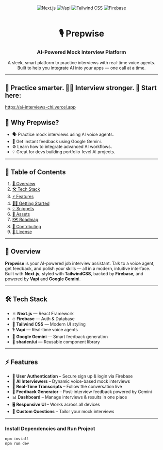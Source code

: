 <div align="center">

<br/>

<div>
  <img src="https://img.shields.io/badge/Next.js-000000?style=for-the-badge&logo=nextdotjs&logoColor=white" alt="Next.js" />
  <img src="https://img.shields.io/badge/Vapi-5dfeca?style=for-the-badge&logo=voicemod&logoColor=black" alt="Vapi" />
  <img src="https://img.shields.io/badge/TailwindCSS-06B6D4?style=for-the-badge&logo=tailwindcss&logoColor=white" alt="Tailwind CSS" />
  <img src="https://img.shields.io/badge/Firebase-FFCA28?style=for-the-badge&logo=firebase&logoColor=black" alt="Firebase" />
</div>

<br/>

# 🎙️ Prepwise  
### AI-Powered Mock Interview Platform

A sleek, smart platform to practice interviews with real-time voice agents. Built to help you integrate AI into your apps — one call at a time.


</div>

---

## 🎯 Practice smarter. 🧑‍💻 Interview stronger. 🌟 Start here:
https://ai-interviews-chi.vercel.app


## 🧠 Why Prepwise?

- 🗣️ Practice mock interviews using AI voice agents.
- 🧾 Get instant feedback using Google Gemini.
- ⚙️ Learn how to integrate advanced AI workflows.
- 💡 Great for devs building portfolio-level AI projects.

---

## 🧭 Table of Contents

1. [🚀 Overview](#-overview)  
2. [🛠️ Tech Stack](#-tech-stack)  
3. [⚡ Features](#-features)  
4. [🧑‍💻 Getting Started](#-getting-started)  
5. [💡 Snippets](#-snippets-code-to-copy)  
6. [📁 Assets](#-assets)  
7. [🗺️ Roadmap](#-roadmap)  
8. [📢 Contributing](#-contributing)  
9. [📝 License](#-license)

---

## 🚀 Overview

**Prepwise** is your AI-powered job interview assistant. Talk to a voice agent, get feedback, and polish your skills — all in a modern, intuitive interface.  
Built with **Next.js**, styled with **TailwindCSS**, backed by **Firebase**, and powered by **Vapi** and **Google Gemini**.

---

## 🛠️ Tech Stack

- ⚛️ **Next.js** — React Framework  
- 🔥 **Firebase** — Auth & Database  
- 🎨 **Tailwind CSS** — Modern UI styling  
- 🎙️ **Vapi** — Real-time voice agents  
- 🧠 **Google Gemini** — Smart feedback generation  
- 🧩 **shadcn/ui** — Reusable component library  

---

## ⚡ Features

- 🔐 **User Authentication** – Secure sign up & login via Firebase  
- 🧠 **AI Interviewers** – Dynamic voice-based mock interviews  
- 📝 **Real-Time Transcripts** – Follow the conversation live  
- 🧾 **Feedback Generator** – Post-interview feedback powered by Gemini  
- 📊 **Dashboard** – Manage interviews & results in one place  
- 🖥️ **Responsive UI** – Works across all devices  
- 💬 **Custom Questions** – Tailor your mock interviews

---


### Install Dependencies and Run Project

```bash
npm install
npm run dev
